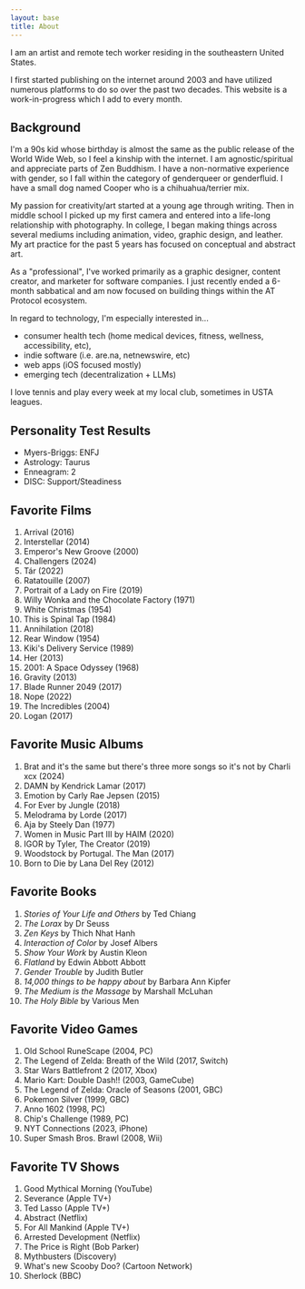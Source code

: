 ```yaml
---
layout: base
title: About
---
```


I am an artist and remote tech worker residing in the southeastern United States. 

I first started publishing on the internet around 2003 and have utilized numerous platforms to do so over the past two decades. This website is a work-in-progress which I add to every month.

## Background
I'm a 90s kid whose birthday is almost the same as the public release of the World Wide Web, so I feel a kinship with the internet. I am agnostic/spiritual and appreciate parts of Zen Buddhism. I have a non-normative experience with gender, so I fall within the category of genderqueer or genderfluid. I have a small dog named Cooper who is a chihuahua/terrier mix.

My passion for creativity/art started at a young age through writing. Then in middle school I picked up my first camera and entered into a life-long relationship with photography. In college, I began making things across several mediums including animation, video, graphic design, and leather. My art practice for the past 5 years has focused on conceptual and abstract art.

As a "professional", I've worked primarily as a graphic designer, content creator, and marketer for software companies. I just recently ended a 6-month sabbatical and am now focused on building things within the AT Protocol ecosystem.

In regard to technology, I'm especially interested in...
- consumer health tech (home medical devices, fitness, wellness, accessibility, etc), 
- indie software (i.e. are.na, netnewswire, etc)
- web apps (iOS focused mostly)
- emerging tech (decentralization + LLMs)

I love tennis and play every week at my local club, sometimes in USTA leagues.

## Personality Test Results
- Myers-Briggs: ENFJ
- Astrology: Taurus
- Enneagram: 2
- DISC: Support/Steadiness

## Favorite Films
1. Arrival (2016)
2. Interstellar (2014)
3. Emperor's New Groove (2000)
4. Challengers (2024)
5. Tár (2022)
6. Ratatouille (2007)
7. Portrait of a Lady on Fire (2019)
8. Willy Wonka and the Chocolate Factory (1971)
9. White Christmas (1954)
10. This is Spinal Tap (1984)
11. Annihilation (2018)
12. Rear Window (1954)
13. Kiki's Delivery Service (1989)
14. Her (2013)
15. 2001: A Space Odyssey (1968)
16. Gravity (2013)
17. Blade Runner 2049 (2017)
18. Nope (2022)
19. The Incredibles (2004)
20. Logan (2017)

## Favorite Music Albums
1. Brat and it's the same but there's three more songs so it's not by Charli xcx (2024)
2. DAMN by Kendrick Lamar (2017)
3. Emotion by Carly Rae Jepsen (2015)
4. For Ever by Jungle (2018)
5. Melodrama by Lorde (2017)
6. Aja by Steely Dan (1977)
7. Women in Music Part III by HAIM (2020)
8. IGOR by Tyler, The Creator (2019)
9. Woodstock by Portugal. The Man (2017)
10. Born to Die by Lana Del Rey (2012)

## Favorite Books
1. *Stories of Your Life and Others* by Ted Chiang
2. *The Lorax* by Dr Seuss
3. *Zen Keys* by Thich Nhat Hanh
4. *Interaction of Color* by Josef Albers
5. *Show Your Work* by Austin Kleon
6. *Flatland* by Edwin Abbott Abbott 
7. *Gender Trouble* by Judith Butler
8. *14,000 things to be happy about* by Barbara Ann Kipfer
9. *The Medium is the Massage* by Marshall McLuhan
10. *The Holy Bible* by Various Men

## Favorite Video Games
1. Old School RuneScape (2004, PC)
2. The Legend of Zelda: Breath of the Wild (2017, Switch)
3. Star Wars Battlefront 2 (2017, Xbox)
4. Mario Kart: Double Dash!! (2003, GameCube)
5. The Legend of Zelda: Oracle of Seasons (2001, GBC)
6. Pokemon Silver (1999, GBC)
7. Anno 1602 (1998, PC)
8. Chip's Challenge (1989, PC)
9. NYT Connections (2023, iPhone)
10. Super Smash Bros. Brawl (2008, Wii)

## Favorite TV Shows
1. Good Mythical Morning (YouTube)
2. Severance (Apple TV+)
3. Ted Lasso (Apple TV+)
4. Abstract (Netflix)
5. For All Mankind (Apple TV+)
6. Arrested Development (Netflix)
7. The Price is Right (Bob Parker)
8. Mythbusters (Discovery)
9. What's new Scooby Doo? (Cartoon Network)
10. Sherlock (BBC)